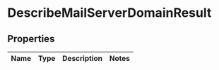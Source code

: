 # DescribeMailServerDomainResult
## Properties

Name | Type | Description | Notes
------------ | ------------- | ------------- | -------------


